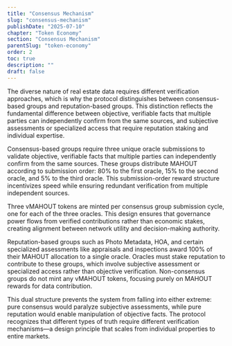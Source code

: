 ```yaml
---
title: "Consensus Mechanism"
slug: "consensus-mechanism"
publishDate: "2025-07-10"
chapter: "Token Economy"
section: "Consensus Mechanism"
parentSlug: "token-economy"
order: 2
toc: true
description: ""
draft: false
---
```


The diverse nature of real estate data requires different verification approaches, which is why the protocol distinguishes between consensus-based groups and reputation-based groups. This distinction reflects the fundamental difference between objective, verifiable facts that multiple parties can independently confirm from the same sources, and subjective assessments or specialized access that require reputation staking and individual expertise.

Consensus-based groups require three unique oracle submissions to validate objective, verifiable facts that multiple parties can independently confirm from the same sources. These groups distribute MAHOUT according to submission order: 80% to the first oracle, 15% to the second oracle, and 5% to the third oracle. This submission-order reward structure incentivizes speed while ensuring redundant verification from multiple independent sources.

Three vMAHOUT tokens are minted per consensus group submission cycle, one for each of the three oracles. This design ensures that governance power flows from verified contributions rather than economic stakes, creating alignment between network utility and decision-making authority.

Reputation-based groups such as Photo Metadata, HOA, and certain specialized assessments like appraisals and inspections award 100% of their MAHOUT allocation to a single oracle. Oracles must stake reputation to contribute to these groups, which involve subjective assessment or specialized access rather than objective verification. Non-consensus groups do not mint any vMAHOUT tokens, focusing purely on MAHOUT rewards for data contribution.

This dual structure prevents the system from falling into either extreme: pure consensus would paralyze subjective assessments, while pure reputation would enable manipulation of objective facts. The protocol recognizes that different types of truth require different verification mechanisms—a design principle that scales from individual properties to entire markets.
